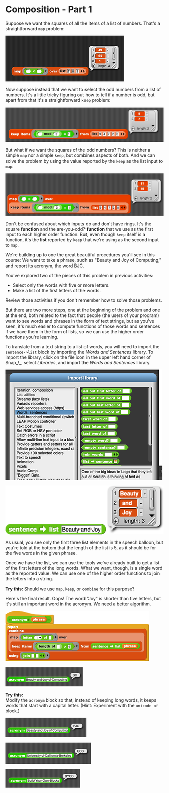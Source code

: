 # Composition - Part 1

Suppose we want the squares of all the items of a list of numbers. That's a straightforward `map` problem:

![](../.gitbook/assets/image%20%28100%29.png)

 Now suppose instead that we want to select the odd numbers from a list of numbers. It's a little tricky figuring out how to tell if a number is odd, but apart from that it's a straightforward `keep` problem:

![](../.gitbook/assets/image%20%28221%29.png)

But what if we want the squares of the odd numbers? This is neither a simple `map` nor a simple `keep`, but combines aspects of both. And we can solve the problem by using the value reported by the `keep` as the list input to `map`:

![](../.gitbook/assets/image%20%28235%29.png)

  
Don't be confused about which inputs do and don't have rings. It's the square **function** and the are-you-odd? **function** that we use as the first input to each higher order function. But, even though `keep` itself is a function, it's the **list** reported by `keep` that we're using as the second input to `map`.

  
We're building up to one the great beautiful procedures you'll see in this course: We want to take a phrase, such as "Beauty and Joy of Computing," and report its acronym, the word BJC. 

You've explored two of the pieces of this problem in previous activities:

* Select only the words with five or more letters.
* Make a list of the first letters of the words.

Review those activities if you don't remember how to solve those problems.

But there are two more steps, one at the beginning of the problem and one at the end, both related to the fact that people \(the users of your program\) want to see words and phrases in the form of text strings, but as you've seen, it's much easier to compute functions of those words and sentences if we have them in the form of lists, so we can use the higher order functions you're learning. 

To translate from a text string to a list of words, you will need to import the `sentence->list` block by importing the _Words and Sentences_ library. To import the library, click on the file icon in the upper left hand corner of Snap_!_, select _Libraries_, and import the _Words and Sentences_ library.

![](../.gitbook/assets/image%20%28178%29.png)

![](../.gitbook/assets/image%20%28203%29.png)

 As usual, you see only the first three list elements in the speech balloon, but you're told at the bottom that the length of the list is 5, as it should be for the five words in the given phrase.

Once we have the list, we can use the tools we've already built to get a list of the first letters of the long words. What we want, though, is a single word as the reported value. We can use one of the higher order functions to join the letters into a string.

**Try this:** Should we use `map`, `keep`, or `combine` for this purpose?

Here's the final result. Oops! The word "Joy" is shorter than five letters, but it's still an important word in the acronym. We need a better algorithm.

![](../.gitbook/assets/image%20%28278%29.png)

![](../.gitbook/assets/image%20%2855%29.png)

**Try this:**  
Modify the `acronym` block so that, instead of keeping long words, it keeps words that start with a capital letter. \(Hint: Experiment with the `unicode of` block.\)

![](../.gitbook/assets/image%20%28298%29.png)

![](../.gitbook/assets/image%20%28242%29.png)

![](../.gitbook/assets/image%20%28169%29.png)

